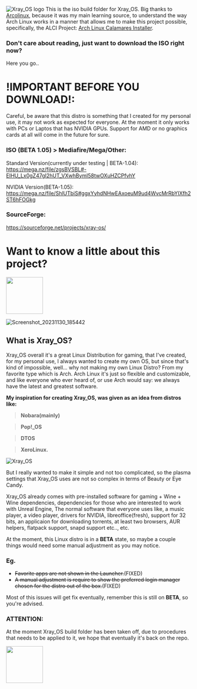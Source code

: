 ![Xray_OS logo](https://images2.imgbox.com/67/fa/UbT8qfSj_o.png)
This is the iso build folder for Xray_OS. Big thanks to [Arcolinux](https://github.com/arcolinux), because it was my main learning source, to understand the way Arch Linux works in a manner that allows me to make this project possible, specifically, the ALCI Project: [Arch Linux Calamares Installer](https://github.com/arch-linux-calamares-installer).

### Don't care about reading, just want to download the ISO right now?

Here you go.. 

# !IMPORTANT BEFORE YOU DOWNLOAD!: 

Careful, be aware that this distro is something that I created for my personal use, it may not work as expected for everyone. At the moment it only works with PCs or Laptos that has NVIDIA GPUs. Support for AMD or no graphics cards at all will come in the future for sure.


### ISO (BETA 1.05) > Mediafire/Mega/Other: 
Standard Version(currently under testing | BETA-1.04): https://mega.nz/file/zgsBVSBL#-EIHU_Lx0gZ47gI2hUT_VXwhBymI58twOXuHZCPfvhY

NVIDIA Version(BETA-1.05): https://mega.nz/file/ShlUTbiS#ggxYyhdNHwEAxoeuM9ud4WvcMrRbYIXfh2ST6hFOGkg

### SourceForge: 
https://sourceforge.net/projects/xray-os/


# Want to know a little about this project?
<img src="https://images2.imgbox.com/98/c0/5VRGfBHj_o.png" width="100" height="100">

![Screenshot_20231130_185442](https://github.com/Xray-OS/xray_os/assets/143856402/192c9bd7-6706-447f-a8bb-36513a95907d)

## What is Xray_OS? 
Xray_OS overall it's a great Linux Distribution for gaming, that I've created, for my personal use, I always wanted to create my own OS, but since that's kind of impossible, well... why not making my own Linux Distro? From my favorite type which is Arch. Arch Linux it's just so flexible and customizable, and like everyone who ever heard of, or use Arch would say: we always have the latest and greatest software.

**My inspiration for creating Xray_OS, was given as an idea from distros like:** 

> **Nobara(mainly)** 

> **Pop!_OS** 

> **DTOS** 

> **XeroLinux.**

![Xray_OS](https://github.com/Xray-OS/xray_os/assets/143856402/6838b3ff-f63c-4e9f-9f9b-4c794eb65593)

But I really wanted to make it simple and not too complicated, so the plasma settings that Xray_OS uses are not so complex in terms of Beauty or Eye Candy. 

Xray_OS already comes with pre-installed software for gaming + Wine + Wine dependencies, dependencies for those who are interested to work with Unreal Engine, The normal software that everyone uses like, a music player, a video player, drivers for NVIDIA, libreoffice(fresh), support for 32 bits, an applicaion for downloading torrents, at least two browsers, AUR helpers, flatpack support, snapd support etc.., etc.

At the moment, this Linux distro is in a **BETA** state, so maybe a couple things would need some manual adjustment as you may notice. 

### Eg. 
* ~~Favorite apps are not shown in the Launcher.~~(FIXED)
* ~~A manual adjustment is require to show the preferred login manager chosen for the distro out of the box.~~(FIXED) 

Most of this issues will get fix eventually, remember this is still on **BETA**, so you're advised.

### ATTENTION: 
At the moment Xray_OS build folder has been taken off, due to procedures that needs to be applied to it, we hope that eventually it's back on the repo.

<img src="https://images2.imgbox.com/98/c0/5VRGfBHj_o.png" width="100" height="100">
